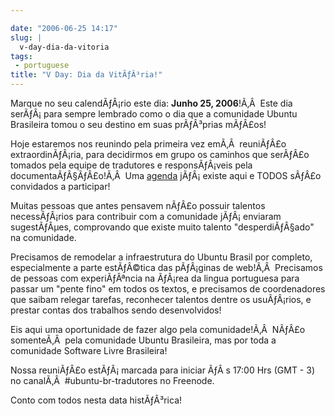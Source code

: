 ```yaml
---

date: "2006-06-25 14:17"
slug: |
  v-day-dia-da-vitoria
tags:
 - portuguese
title: "V Day: Dia da VitÃƒÂ³ria!"
---
```


Marque no seu calendÃƒÂ¡rio este dia: **Junho 25, 2006**!Ã‚Â  Este dia
serÃƒÂ¡ para sempre lembrado como o dia que a comunidade Ubuntu
Brasileira tomou o seu destino em suas prÃƒÂ³prias mÃƒÂ£os!

Hoje estaremos nos reunindo pela primeira vez emÃ‚Â  reuniÃƒÂ£o
extraordinÃƒÂ¡ria, para decidirmos em grupo os caminhos que serÃƒÂ£o
tomados pela equipe de tradutores e responsÃƒÂ¡veis pela
documentaÃƒÂ§ÃƒÂ£o!Ã‚Â  Uma
[agenda](http://wiki.ubuntubrasil.org/UbuntuEdgyTradutoresAgenda)
jÃƒÂ¡ existe aqui e TODOS sÃƒÂ£o convidados a participar!

Muitas pessoas que antes pensavem nÃƒÂ£o possuir talentos necessÃƒÂ¡rios
para contribuir com a comunidade jÃƒÂ¡ enviaram sugestÃƒÂµes,
comprovando que existe muito talento "desperdiÃƒÂ§ado" na comunidade.

Precisamos de remodelar a infraestrutura do Ubuntu Brasil por completo,
especialmente a parte estÃƒÂ©tica das pÃƒÂ¡ginas de web!Ã‚Â  Precisamos
de pessoas com experiÃƒÂªncia na ÃƒÂ¡rea da lingua portuguesa para
passar um "pente fino" em todos os textos, e precisamos de coordenadores
que saibam relegar tarefas, reconhecer talentos dentre os usuÃƒÂ¡rios, e
prestar contas dos trabalhos sendo desenvolvidos!

Eis aqui uma oportunidade de fazer algo pela comunidade!Ã‚Â  NÃƒÂ£o
somenteÃ‚Â  pela comunidade Ubuntu Brasileira, mas por toda a comunidade
Software Livre Brasileira!

Nossa reuniÃƒÂ£o estÃƒÂ¡ marcada para iniciar ÃƒÂ s 17:00 Hrs (GMT - 3)
no canalÃ‚Â  \#ubuntu-br-tradutores no Freenode.

Conto com todos nesta data histÃƒÂ³rica!
